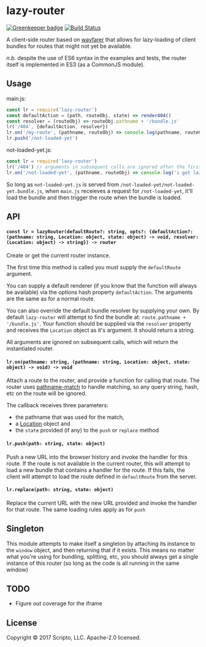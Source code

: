 # lazy-router

[![Greenkeeper badge](https://badges.greenkeeper.io/scriptoLLC/lazy-router.svg)](https://greenkeeper.io/)
[![Build Status](https://travis-ci.org/scriptoLLC/lazy-router.svg?branch=master)](https://travis-ci.org/scriptoLLC/lazy-router)

A client-side router based on [wayfarer](https://github.com/yoshuawyuts/wayfarer) that allows for lazy-loading of client bundles for routes that might not yet be available.

_n.b._ despite the use of ES6 syntax in the examples and tests, the router itself is implemented in ES3 (as a CommonJS module).

## Usage
main.js:
```js
const lr = require('lazy-router')
const defaultAction = (path, routeObj, state) => render404()
const resolver = (routeObj) => routeObj.pathname + '/bundle.js'
lr('/404', {defaultAction, resolver})
lr.on('/my-route', (pathname, routeObj) => console.log(pathname, routeObj))
lr.push('/not-loaded-yet')
```

not-loaded-yet.js:
```js
const lr = require('lazy-router')
lr('/404') // arguments in subsequent calls are ignored after the first call
lr.on('/not-loaded-yet', (pathname, routeObj) => console.log('i got lazy loaded'))
```

So long as `not-loaded-yet.js` is served from `/not-loaded-yet/not-loaded-yet.bundle.js`, when
`main.js` receieves a request for `/not-loaded-yet`, it'll load the bundle and then
trigger the route when the bundle is loaded.


## API
#### `const lr = lazyRouter(defaultRoute?: string, opts?: {defaultAction?: (pathname: string, Location: object, state: object) -> void, resolver: (Location: object) -> string}) -> router`
Create or get the current router instance.

The first time this method is called you must supply the `defaultRoute` argument.

You can supply a default renderer (if you know that the function will always be
available) via the options hash property `defaultAction`. The arguments are the same
as for a normal route.

You can also override the default bundle resolver by supplying your own.  By default
`lazy-router` will attempt to find the bundle at: `route.pathname + '/bundle.js'`.
Your function should be supplied via the `resolver` property and receives the `Location` object
as it's argument. It should return a string.

All arguments are ignored on subsequent calls, which will return the instantiated
router.

#### `lr.on(pathname: string, (pathname: string, Location: object, state: object) -> void) -> void`
Attach a route to the router, and provide a function for calling that route. The
router uses [pathname-match](https://github.com/yoshuawyuts/pathname-match) to handle
matching, so any query string, hash, etc on the route will be ignored.

The callback receives three parameters:
* the pathname that was used for the match,
* a [Location](https://developer.mozilla.org/en-US/docs/Web/API/Location) object and
* the `state` provided (if any) to the `push` or `replace` method

#### `lr.push(path: string, state: object)`
Push a new URL into the browser history and invoke the handler for this route.
If the route is not available in the current router, this will attempt to
load a new bundle that contains a handler for the route.  If this fails, the
client will attempt to load the route defined in `defaultRoute` from the server.

#### `lr.replace(path: string, state: object)`
Replace the current URL with the new URL provided and invoke the handler for that
route. The same loading rules apply as for `push`

## Singleton
This module attempts to make itself a singleton by attaching its instance to the
`window` object, and then returning that if it exists.  This means no matter
what you're using for bundling, splitting, etc, you should always get a single
instance of this router (so long as the code is all running in the same window)

## TODO
* Figure out coverage for the iframe

## License
Copyright © 2017 Scripto, LLC.  Apache-2.0 licensed.
